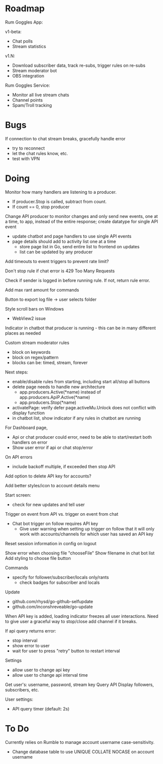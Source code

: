 # Roadmap

Rum Goggles App:

v1-beta:
- Chat polls
- Stream statistics

v1.N:
- Download subscriber data, track re-subs, trigger rules on re-subs
- Stream moderator bot
- OBS integration

Rum Goggles Service:
- Monitor all live stream chats
- Channel points
- Spam/Troll tracking

# Bugs

If connection to chat stream breaks, gracefully handle error
- try to reconnect
- let the chat rules know, etc.
- test with VPN

# Doing

Monitor how many handlers are listening to a producer.
- If producer.Stop is called, subtract from count.
- If count == 0, stop producer

Change API producer to monitor changes and only send new events, one at a time, to app, instead of the entire response; create datatype for single API event
- update chatbot and page handlers to use single API events
- page details should add to activity list one at a time
    - store page list in Go, send entire list to frontend on updates
    - list can be updated by any producer

Add timeouts to event triggers to prevent rate limit?

Don't stop rule if chat error is 429 Too Many Requests

Check if sender is logged in before running rule. If not, return rule error.

Add max rant amount for commands

Button to export log file -> user selects folder

Style scroll bars on Windows
- WebView2 issue

Indicator in chatbot that producer is running
    - this can be in many different places as needed

Custom stream moderator rules
- block on keywords
- block on regex/pattern
- blocks can be: timed, stream, forever

Next steps:
- enable/disable rules from starting, including start all/stop all buttons
- delete page needs to handle new architecture
    - app.producers.Active(*name) instead of app.producers.ApiP.Active(*name)
    - app.producers.Stop(*name)
- activatePage: verify defer page.activeMu.Unlock does not conflict with display function
- in chatbot list, show indicator if any rules in chatbot are running

For Dashboard page,
- Api or chat producer could error, need to be able to start/restart both handlers on error
- Show user error if api or chat stop/error

On API errors
- include backoff multiple, if exceeded then stop API

Add option to delete API key for accounts?

Add better styles/icon to account details menu

Start screen:
- check for new updates and tell user

Trigger on event from API vs. trigger on event from chat
- Chat bot trigger on follow requires API key
    - Give user warning when setting up trigger on follow that it will only work with accounts/channels for which user has saved an API key

Reset session information in config on logout

Show error when choosing file "chooseFile"
Show filename in chat bot list
Add styling to choose file button

Commands
- specify for follower/subscriber/locals only/rants
    - check badges for subscriber and locals

Update
- github.com/rhysd/go-github-selfupdate
- github.com/inconshreveable/go-update

When API key is added, loading indicator freezes all user interactions. Need to give user a graceful way to stop/close add channel if it breaks.

If api query returns error:
- stop interval
- show error to user
- wait for user to press "retry" button to restart interval

Settings
- allow user to change api key
- allow user to change api interval time

Get user's: username, password, stream key
Query API
Display followers, subscribers, etc.

User settings:
- API query timer (default: 2s)

# To Do

Currently relies on Rumble to manage account username case-sensitivity.
- Change database table to use UNIQUE COLLATE NOCASE on account username